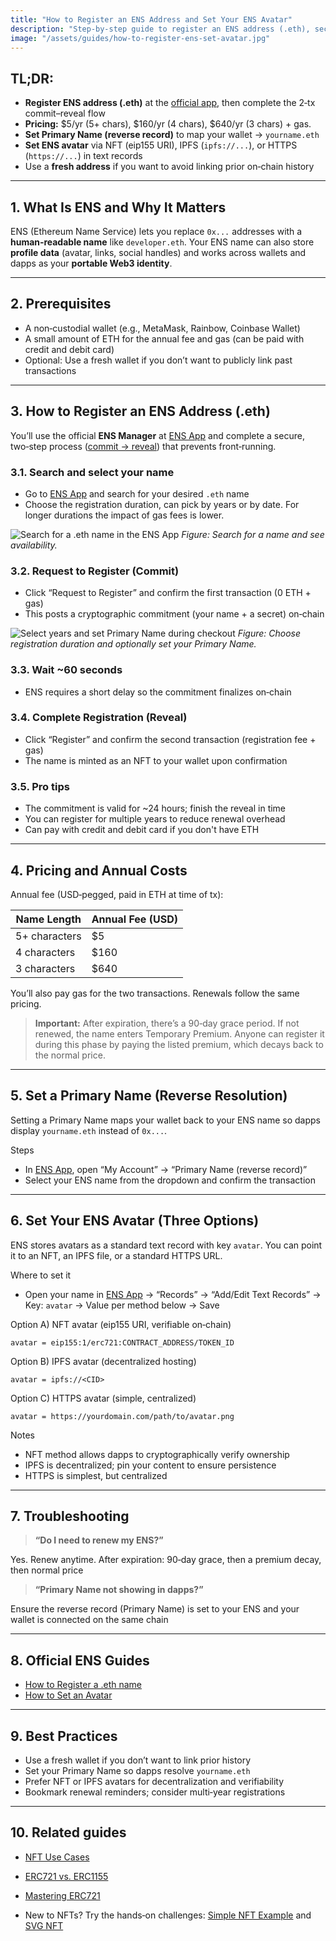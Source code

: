 ```yaml
---
title: "How to Register an ENS Address and Set Your ENS Avatar"
description: "Step-by-step guide to register an ENS address (.eth), secure your Web3 identity, and set an ENS avatar. Covers pricing, commit–reveal, reverse resolution, and best practices."
image: "/assets/guides/how-to-register-ens-set-avatar.jpg"
---
```


## TL;DR:

- **Register ENS address (.eth)** at the [official app](https://app.ens.domains), then complete the 2‑tx commit–reveal flow
- **Pricing:** $5/yr (5+ chars), $160/yr (4 chars), $640/yr (3 chars) + gas.
- **Set Primary Name (reverse record)** to map your wallet → `yourname.eth`
- **Set ENS avatar** via NFT (eip155 URI), IPFS (`ipfs://...`), or HTTPS (`https://...`) in text records
- Use a **fresh address** if you want to avoid linking prior on‑chain history

---

## 1. What Is ENS and Why It Matters

ENS (Ethereum Name Service) lets you replace `0x...` addresses with a **human‑readable name** like `developer.eth`. Your ENS name can also store **profile data** (avatar, links, social handles) and works across wallets and dapps as your **portable Web3 identity**.

---

## 2. Prerequisites

- A non‑custodial wallet (e.g., MetaMask, Rainbow, Coinbase Wallet)
- A small amount of ETH for the annual fee and gas (can be paid with credit and debit card)
- Optional: Use a fresh wallet if you don’t want to publicly link past transactions

---

## 3. How to Register an ENS Address (.eth)

You’ll use the official **ENS Manager** at [ENS App](https://app.ens.domains) and complete a secure, two‑step process ([commit -> reveal](/guides/commit-reveal-scheme)) that prevents front‑running.

### 3.1. Search and select your name

- Go to [ENS App](https://app.ens.domains) and search for your desired `.eth` name
- Choose the registration duration, can pick by years or by date. For longer durations the impact of gas fees is lower.

![Search for a .eth name in the ENS App](/assets/guides/search-ens-domain.jpg)
_Figure: Search for a name and see availability._

### 3.2. Request to Register (Commit)

- Click “Request to Register” and confirm the first transaction (0 ETH + gas)
- This posts a cryptographic commitment (your name + a secret) on‑chain

![Select years and set Primary Name during checkout](/assets/guides/register-ens-domain.jpg)
_Figure: Choose registration duration and optionally set your Primary Name._

### 3.3. Wait ~60 seconds

- ENS requires a short delay so the commitment finalizes on‑chain

### 3.4. Complete Registration (Reveal)

- Click “Register” and confirm the second transaction (registration fee + gas)
- The name is minted as an NFT to your wallet upon confirmation

### 3.5. Pro tips

- The commitment is valid for ~24 hours; finish the reveal in time
- You can register for multiple years to reduce renewal overhead
- Can pay with credit and debit card if you don't have ETH

---

## 4. Pricing and Annual Costs

Annual fee (USD‑pegged, paid in ETH at time of tx):

<table>
  <thead>
    <tr>
      <th>Name Length</th>
      <th>Annual Fee (USD)</th>
    </tr>
  </thead>
  <tbody>
    <tr>
      <td>5+ characters</td>
      <td>$5</td>
    </tr>
    <tr>
      <td>4 characters</td>
      <td>$160</td>
    </tr>
    <tr>
      <td>3 characters</td>
      <td>$640</td>
    </tr>
  </tbody>

</table>

You’ll also pay gas for the two transactions. Renewals follow the same pricing.

> **Important:** After expiration, there’s a 90‑day grace period. If not renewed, the name enters Temporary Premium. Anyone can register it during this phase by paying the listed premium, which decays back to the normal price.

---

## 5. Set a Primary Name (Reverse Resolution)

Setting a Primary Name maps your wallet back to your ENS name so dapps display `yourname.eth` instead of `0x...`.

Steps

- In [ENS App](https://app.ens.domains), open “My Account” → “Primary Name (reverse record)”
- Select your ENS name from the dropdown and confirm the transaction

---

## 6. Set Your ENS Avatar (Three Options)

ENS stores avatars as a standard text record with key `avatar`. You can point it to an NFT, an IPFS file, or a standard HTTPS URL.

Where to set it

- Open your name in [ENS App](https://app.ens.domains) → “Records” → “Add/Edit Text Records” → Key: `avatar` → Value per method below → Save

Option A) NFT avatar (eip155 URI, verifiable on‑chain)

```text
avatar = eip155:1/erc721:CONTRACT_ADDRESS/TOKEN_ID
```

Option B) IPFS avatar (decentralized hosting)

```text
avatar = ipfs://<CID>
```

Option C) HTTPS avatar (simple, centralized)

```text
avatar = https://yourdomain.com/path/to/avatar.png
```

Notes

- NFT method allows dapps to cryptographically verify ownership
- IPFS is decentralized; pin your content to ensure persistence
- HTTPS is simplest, but centralized

---

## 7. Troubleshooting

> **“Do I need to renew my ENS?”**

Yes. Renew anytime. After expiration: 90‑day grace, then a premium decay, then normal price

> **“Primary Name not showing in dapps?”**

Ensure the reverse record (Primary Name) is set to your ENS and your wallet is connected on the same chain

---

## 8. Official ENS Guides

- [How to Register a .eth name](https://support.ens.domains/en/articles/7882582-how-to-register-a-eth-name)
- [How to Set an Avatar](https://support.ens.domains/en/articles/7883271-how-to-set-an-avatar)

---

## 9. Best Practices

- Use a fresh wallet if you don’t want to link prior history
- Set your Primary Name so dapps resolve `yourname.eth`
- Prefer NFT or IPFS avatars for decentralization and verifiability
- Bookmark renewal reminders; consider multi‑year registrations

---

## 10. Related guides

- [NFT Use Cases](/guides/nft-use-cases)
- [ERC721 vs. ERC1155](/guides/erc721-vs-erc1155)
- [Mastering ERC721](/guides/mastering-erc721)

- New to NFTs? Try the hands‑on challenges: [Simple NFT Example](/challenge/simple-nft-example) and [SVG NFT](/challenge/svg-nft)
